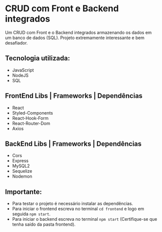 # CRUD com Front e Backend integrados
  Um CRUD com Front e o Backend integrados armazenando os dados em um banco de dados (SQL). Projeto extremamente interessante e bem desafiador.
  
## Tecnologia utilizada:
- JavaScript
- NodeJS
- SQL

## FrontEnd Libs | Frameworks | Dependências
- React
- Styled-Components
- React-Hook-Form
- React-Router-Dom
- Axios

## BackEnd Libs | Frameworks | Dependências
- Cors
- Express
- MySQL2
- Sequelize
- Nodemon

## Importante:
- Para testar o projeto é necessário instalar as dependências.
- Para iniciar o frontend escreva no terminal `cd frontend` e logo em seguida `npm start`.
- Para iniciar o backend escreva no terminal `npm start` (Certifique-se que tenha saído da pasta frontend).
